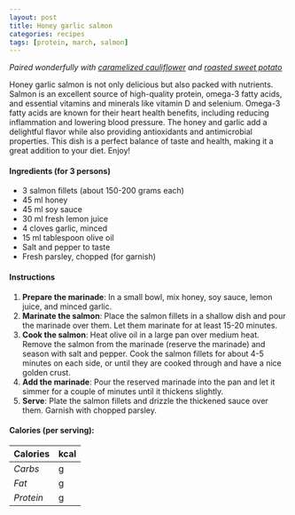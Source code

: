 ```yaml
---
layout: post
title: Honey garlic salmon
categories: recipes
tags: [protein, march, salmon]
---
```


*Paired wonderfully with <a href="/recipes/caramelized-cauliflower">caramelized cauliflower</a> and <a href="/recipes/roasted-sweet-potato">roasted sweet potato</a>*

Honey garlic salmon is not only delicious but also packed with nutrients. Salmon is an excellent source of high-quality protein, omega-3 fatty acids, and essential vitamins and minerals like vitamin D and selenium. Omega-3 fatty acids are known for their heart health benefits, including reducing inflammation and lowering blood pressure. The honey and garlic add a delightful flavor while also providing antioxidants and antimicrobial properties. This dish is a perfect balance of taste and health, making it a great addition to your diet. Enjoy!

#### Ingredients (for 3 persons)
- 3 salmon fillets (about 150-200 grams each)
- 45 ml honey
- 45 ml soy sauce
- 30 ml fresh lemon juice
- 4 cloves garlic, minced
- 15 ml tablespoon olive oil
- Salt and pepper to taste
- Fresh parsley, chopped (for garnish)

#### Instructions

1. **Prepare the marinade**: In a small bowl, mix honey, soy sauce, lemon juice, and minced garlic.
2. **Marinate the salmon**: Place the salmon fillets in a shallow dish and pour the marinade over them. Let them marinate for at least 15-20 minutes.
3. **Cook the salmon**: Heat olive oil in a large pan over medium heat. Remove the salmon from the marinade (reserve the marinade) and season with salt and pepper. Cook the salmon fillets for about 4-5 minutes on each side, or until they are cooked through and have a nice golden crust.
4. **Add the marinade**: Pour the reserved marinade into the pan and let it simmer for a couple of minutes until it thickens slightly.
5. **Serve**: Plate the salmon fillets and drizzle the thickened sauce over them. Garnish with chopped parsley.

#### Calories (per serving):

| **Calories** | kcal |
| ----------- | ----------- |
| *Carbs* | g |
| *Fat* | g |
| *Protein* | g |